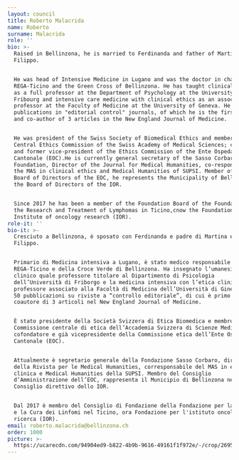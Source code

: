 ```yaml
---
layout: council
title: Roberto Malacrida
name: Roberto
surname: Malacrida
role: ''
bio: >-
  Raised in Bellinzona, he is married to Ferdinanda and father of Martina and
  Filippo. 


  He was head of Intensive Medicine in Lugano and was the doctor in charge of
  REGA-Ticino and the Green Cross of Bellinzona. He has taught clinical humanism
  as a full professor at the Department of Psychology at the University of
  Fribourg and intensive care medicine with clinical ethics as an associate
  professor at the Faculty of Medicine at the University of Geneva. He has 50
  publications in "editorial control" journals, of which he is the first author
  and co-author of 3 articles in the New England Journal of Medicine. 


  He was president of the Swiss Society of Biomedical Ethics and member of the
  Central Ethics Commission of the Swiss Academy of Medical Sciences; co-founder
  and former vice-president of the Ethics Commission of the Ente Ospedaliero
  Cantonale (EOC).He is currently general secretary of the Sasso Corbaro
  Foundation, Director of the Journal for Medical Humanities, co-responsible for
  the MAS in clinical ethics and Medical Humanities of SUPSI. Member of the
  Board of Directors of the EOC, he represents the Municipality of Bellinzona in
  the Board of Directors of the IOR.


  Since 2017 he has been a member of the Foundation Board of the Foundation for
  the Research and Treatment of Lymphomas in Ticino,cnow the Foundation for the
  Institute of oncology research (IOR).
role-it: ''
bio-it: >-
  Cresciuto a Bellinzona, è sposato con Ferdinanda e padre di Martina e di
  Filippo. 


  Primario di Medicina intensiva a Lugano, è stato medico responsabile della
  REGA-Ticino e della Croce Verde di Bellinzona. Ha insegnato l’umanesimo
  clinico quale professore titolare al Dipartimento di Psicologia
  dell’Università di Friborgo e la medicina intensiva con l’etica clinica quale
  professore associato alla Facoltà di Medicina dell’Università di Ginevra. Ha
  50 pubblicazioni su riviste a “controllo editoriale”, di cui è primo autore e
  coautore di 3 articoli nel New England Journal of Medicine. 


  È stato presidente della Società Svizzera di Etica Biomedica e membro della
  Commissione centrale di etica dell’Accademia Svizzera di Scienze Mediche;
  cofondatore e già vicepresidente della Commissione etica dell’Ente Ospedaliero
  Cantonale (EOC).


  Attualmente è segretario generale della Fondazione Sasso Corbaro, direttore
  della Rivista per le Medical Humanities, corresponsabile del MAS in etica
  clinica e Medical Humanities della SUPSI. Membro del Consiglio
  d’Amministrazione dell’EOC, rappresenta il Municipio di Bellinzona nel
  Consiglio direttivo dello IOR.


  Dal 2017 è membro del Consiglio di Fondazione della Fondazione per la Ricerca
  e la Cura dei Linfomi nel Ticino, ora Fondazione per l'istituto oncologico di
  ricerca (IOR).
email: roberto.malacrida@bellinzona.ch
order: 1000
picture: >-
  https://ucarecdn.com/94904ed9-b822-4b9b-9616-49161f1f972e/-/crop/2695x2640/0,261/-/preview/
---
```


